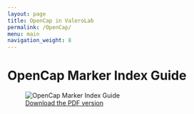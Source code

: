 ```yaml
---
layout: page
title: OpenCap in ValeroLab
permalink: /OpenCap/
menu: main
navigation_weight: 8
---
```


# OpenCap Marker Index Guide

<figure>
  <img src="../img/2025_Opencap_Markers_Porcu_ValeroLab.png" alt="OpenCap Marker Index Guide">
  <figcaption>
    <a href="../img/2025_Opencap_Markers_Porcu_ValeroLab.pdf" target="_blank">Download the PDF version</a>
  </figcaption>
</figure>
